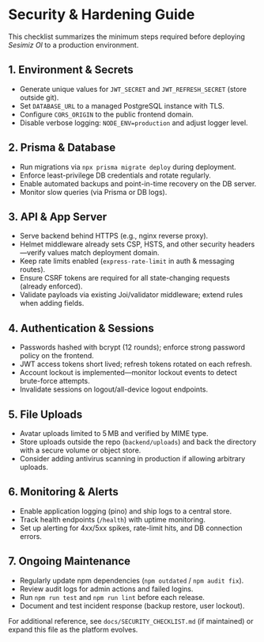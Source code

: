 # Security & Hardening Guide

This checklist summarizes the minimum steps required before deploying *Sesimiz Ol* to a production environment.

## 1. Environment & Secrets
- Generate unique values for `JWT_SECRET` and `JWT_REFRESH_SECRET` (store outside git).
- Set `DATABASE_URL` to a managed PostgreSQL instance with TLS.
- Configure `CORS_ORIGIN` to the public frontend domain.
- Disable verbose logging: `NODE_ENV=production` and adjust logger level.

## 2. Prisma & Database
- Run migrations via `npx prisma migrate deploy` during deployment.
- Enforce least-privilege DB credentials and rotate regularly.
- Enable automated backups and point-in-time recovery on the DB server.
- Monitor slow queries (via Prisma or DB logs).

## 3. API & App Server
- Serve backend behind HTTPS (e.g., nginx reverse proxy).
- Helmet middleware already sets CSP, HSTS, and other security headers—verify values match deployment domain.
- Keep rate limits enabled (`express-rate-limit` in auth & messaging routes).
- Ensure CSRF tokens are required for all state-changing requests (already enforced).
- Validate payloads via existing Joi/validator middleware; extend rules when adding fields.

## 4. Authentication & Sessions
- Passwords hashed with bcrypt (12 rounds); enforce strong password policy on the frontend.
- JWT access tokens short lived; refresh tokens rotated on each refresh.
- Account lockout is implemented—monitor lockout events to detect brute-force attempts.
- Invalidate sessions on logout/all-device logout endpoints.

## 5. File Uploads
- Avatar uploads limited to 5 MB and verified by MIME type.
- Store uploads outside the repo (`backend/uploads`) and back the directory with a secure volume or object store.
- Consider adding antivirus scanning in production if allowing arbitrary uploads.

## 6. Monitoring & Alerts
- Enable application logging (pino) and ship logs to a central store.
- Track health endpoints (`/health`) with uptime monitoring.
- Set up alerting for 4xx/5xx spikes, rate-limit hits, and DB connection errors.

## 7. Ongoing Maintenance
- Regularly update npm dependencies (`npm outdated` / `npm audit fix`).
- Review audit logs for admin actions and failed logins.
- Run `npm run test` and `npm run lint` before each release.
- Document and test incident response (backup restore, user lockout).

For additional reference, see `docs/SECURITY_CHECKLIST.md` (if maintained) or expand this file as the platform evolves.
